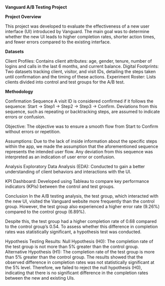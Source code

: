 **Vanguard A/B Testing Project**


**Project Overview**

This project was developed to evaluate the effectiveness of a new user interface (UI) introduced by Vanguard. The main goal was to determine whether the new UI leads to higher completion rates, shorter action times, and fewer errors compared to the existing interface.

**Datasets**

Client Profiles:
Contains client attributes: age, gender, tenure, number of logins and calls in the last 6 months, and current balance.
Digital Footprints:
Two datasets tracking client, visitor, and visit IDs, detailing the steps taken until confirmation and the timing of these actions.
Experiment Roster:
Lists clients divided into control and test groups for the A/B test.


**Methodology**

Confirmation Sequence
A visit ID is considered confirmed if it follows the sequence: Start → Step1 → Step2 → Step3 → Confirm. Deviations from this sequence, such as repeating or backtracking steps, are assumed to indicate errors or confusion.

Objective:
The objective was to ensure a smooth flow from Start to Confirm without errors or repetition.

Assumptions:
Due to the lack of inside information about the specific steps within the app, we made the assumption that the aforementioned sequence represents the intended user flow. Any deviation from this sequence was interpreted as an indication of user error or confusion.


Analysis
Exploratory Data Analysis (EDA): Conducted to gain a better understanding of client behaviors and interactions with the UI.

KPI Dashboard: Developed using Tableau to compare key performance indicators (KPIs) between the control and test groups.


Conclusion
In the A/B testing analysis, the test group, which interacted with the new UI, visited the Vanguard website more frequently than the control group. However, the test group also experienced a higher error rate (9.26%) compared to the control group (6.89%).

Despite this, the test group had a higher completion rate of 0.68 compared to the control group’s 0.54. To assess whether this difference in completion rates was statistically significant, a hypothesis test was conducted.

Hypothesis Testing Results:
Null Hypothesis (H0): The completion rate of the test group is not more than 5% greater than the control group.
Alternative Hypothesis (H1): The completion rate of the test group is more than 5% greater than the control group.
The results showed that the observed difference in completion rates was not statistically significant at the 5% level. Therefore, we failed to reject the null hypothesis (H0), indicating that there is no significant difference in the completion rates between the new and existing UIs.
